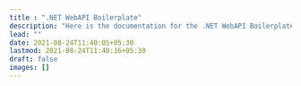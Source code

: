 ```yaml
---
title : ".NET WebAPI Boilerplate"
description: "Here is the documentation for the .NET WebAPI Boilerplate project."
lead: ""
date: 2021-08-24T11:40:05+05:30
lastmod: 2021-08-24T11:40:16+05:30
draft: false
images: []
---
```

